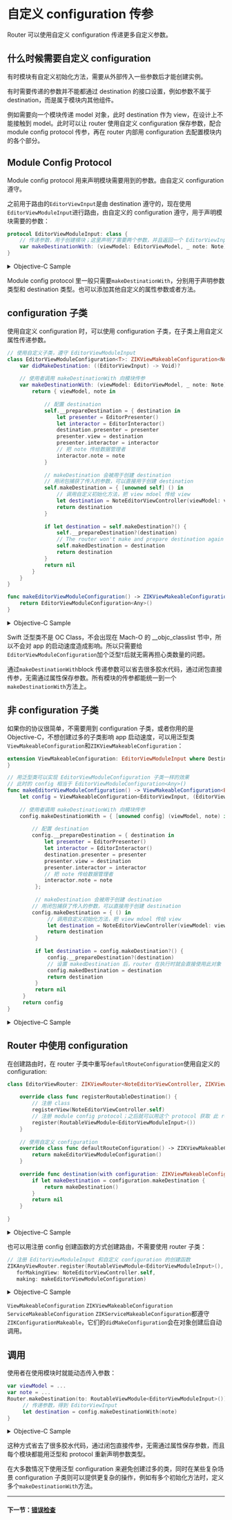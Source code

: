 # 自定义 configuration 传参

Router 可以使用自定义 configuration 传递更多自定义参数。

## 什么时候需要自定义 configuration

有时模块有自定义初始化方法，需要从外部传入一些参数后才能创建实例。

有时需要传递的参数并不能都通过 destination 的接口设置，例如参数不属于 destination，而是属于模块内其他组件。

例如需要向一个模块传递 model 对象，此时 destination 作为 view，在设计上不能接触到 model。此时可以让 router 使用自定义 configuration 保存参数，配合 module config protocol 传参，再在 router 内部用 configuration 去配置模块内的各个部分。

## Module Config Protocol

Module config protocol 用来声明模块需要用到的参数。由自定义 configuration 遵守。

之前用于路由的`EditorViewInput`是由 destination 遵守的，现在使用`EditorViewModuleInput`进行路由，由自定义的 configuration 遵守，用于声明模块需要的参数：

```swift
protocol EditorViewModuleInput: class {
    // 传递参数，用于创建模块；这里声明了需要两个参数，并且返回一个 EditorViewInput
    var makeDestinationWith: (viewModel: EditorViewModel, _ note: Note) -> EditorViewInput? { get }
}
```

<details><summary>Objective-C Sample</summary>

```objectivec
@protocol EditorViewModuleInput <ZIKViewModuleRoutable>
 // 传递参数，用于创建模块；这里声明了需要两个参数，并且返回一个 EditorViewInput
 @property (nonatomic, copy, readonly) id<EditorViewInput> _Nullable(^makeDestinationWith)(EditorViewModel *viewModel, Note *note);
 @end
```

</details>

Module config protocol 里一般只需要`makeDestinationWith`，分别用于声明参数类型和 destination 类型。也可以添加其他自定义的属性参数或者方法。

## configuration 子类

使用自定义 configuration 时，可以使用 configuration 子类，在子类上用自定义属性传递参数。

```swift
// 使用自定义子类，遵守 EditorViewModuleInput
class EditorViewModuleConfiguration<T>: ZIKViewMakeableConfiguration<NoteEditorViewController>, EditorViewModuleInput {
    var didMakeDestination: ((EditorViewInput) -> Void)?
    
    // 使用者调用 makeDestinationWith 向模块传参
    var makeDestinationWith: (viewModel: EditorViewModel, _ note: Note) -> EditorViewInput？ {
        return { viewModel, note in
                
            // 配置 destination
            self.__prepareDestination = { destination in
                let presenter = EditorPresenter()
                let interactor = EditorInteractor()
                destination.presenter = presenter
                presenter.view = destination
                presenter.interactor = interactor
                // 把 note 传给数据管理者
                interactor.note = note
            }
            
            // makeDestination 会被用于创建 destination
            // 用闭包捕获了传入的参数，可以直接用于创建 destination
            self.makeDestination = { [unowned self] () in
                // 调用自定义初始化方法，把 view mdoel 传给 view
                let destination = NoteEditorViewController(viewModel: viewModel)                
                return destination
            }
                
            if let destination = self.makeDestination?() {
                self.__prepareDestination?(destination)
                // The router won't make and prepare destination again when perform with this configuration
                self.makedDestination = destination
                return destination
            }
            return nil
        }
    }
}

func makeEditorViewModuleConfiguration() -> ZIKViewMakeableConfiguration<NoteEditorViewController> & EditorViewModuleInput {
	return EditorViewModuleConfiguration<Any>()
}
```

<details><summary>Objective-C Sample</summary>

```objectivec
// 使用自定义子类，遵守 EditorViewModuleInput
@interface EditorViewModuleConfiguration: ZIKViewMakeableConfiguration<NoteEditorViewController *><EditorViewModuleInput>
@end

@implementation EditorViewModuleConfiguration

// 使用者调用 makeDestinationWith 向模块传参
- (id<EditorViewInput> _Nullable(^)(Note *))makeDestinationWith {
    return ^id<EditorViewInput> _Nullable(EditorViewModel *viewModel, Note *note) {
        
        // 配置 destination
        self._prepareDestination = ^(NoteEditorViewController *destination) {
            EditorPresenter *presenter = [EditorPresenter alloc] init];
            EditorInteractor *interactor = [EditorInteractor alloc] init];
            destination.presenter = presenter;
            presenter.view = destination;
            presenter.interactor = interactor;
            // 把 note 传给数据管理者
            interactor.note = note;
        };
        
        // makeDestination 会被用于创建 destination
        // 用闭包捕获了传入的参数，可以直接用于创建 destination
        self.makeDestination = ^NoteEditorViewController * _Nullable{
            // 调用自定义初始化方法，把 view mdoel 传给 view
            NoteEditorViewController *destination = [NoteEditorViewController alloc] initWithViewModel:viewModel];            
            return destination;
        };
        
        // 设置 makedDestination 后，router 在执行时就会直接使用此对象
        self.makedDestination = self.makeDestination();
        if (self._prepareDestination) {
            self._prepareDestination(self.makedDestination);
        }
        return self.makedDestination;
    };
}

@end

ZIKViewMakeableConfiguration<NoteEditorViewController *> * makeEditorViewModuleConfiguration() {
	return [EditorViewModuleConfiguration new];
}
```

</details>

Swift 泛型类不是 OC Class，不会出现在 Mach-O 的 __objc_classlist 节中，所以不会对 app 的启动速度造成影响。所以只需要给`EditorViewModuleConfiguration`加个泛型`T`后就无需再担心类数量的问题。

通过`makeDestinationWith`block 传递参数可以省去很多胶水代码，通过闭包直接传参，无需通过属性保存参数。所有模块的传参都能统一到一个`makeDestinationWith`方法上。

## 非 configuration 子类

如果你的协议很简单，不需要用到 configuration 子类，或者你用的是 Objective-C，不想创建过多的子类影响 app 启动速度，可以用泛型类`ViewMakeableConfiguration`和`ZIKViewMakeableConfiguration`：

```swift
extension ViewMakeableConfiguration: EditorViewModuleInput where Destination == EditorViewInput, Constructor == (EditorViewModel, Note) -> Void {
}

// 用泛型类可以实现 EditorViewModuleConfiguration 子类一样的效果
// 此时的 config 相当于 EditorViewModuleConfiguration<Any>()
func makeEditorViewModuleConfiguration() -> ViewMakeableConfiguration<EditorViewInput, (EditorViewModel, Note) -> Void> {
	let config = ViewMakeableConfiguration<EditorViewInput, (EditorViewModel, Note) -> Void>({ _,_ in})	    
    
	// 使用者调用 makeDestinationWith 向模块传参
	config.makeDestinationWith = { [unowned config] (viewModel, note) in
        
        // 配置 destination
        config.__prepareDestination = { destination in
        	let presenter = EditorPresenter()
            let interactor = EditorInteractor()
            destination.presenter = presenter
            presenter.view = destination
            presenter.interactor = interactor
            // 把 note 传给数据管理者
            interactor.note = note
    	 };
        
	     // makeDestination 会被用于创建 destination
        // 用闭包捕获了传入的参数，可以直接用于创建 destination
        config.makeDestination = { () in
	         // 调用自定义初始化方法，把 view mdoel 传给 view
	         let destination = NoteEditorViewController(viewModel: viewModel)            
	         return destination
	     }
        
         if let destination = config.makeDestination?() {
             config.__prepareDestination?(destination)
             // 设置 makedDestination 后，router 在执行时就会直接使用此对象
             config.makedDestination = destination
             return destination
         }
         return nil
	 }
	 return config
}

```

<details><summary>Objective-C Sample</summary>

泛型类`ZIKViewMakeableConfiguration`有类型为`id(^)()`的`makeDestinationWith`属性，`id(^)()`表示这个 block 接受可变参数，因此可以通过 protocol 自由声明`makeDestinationWith`的参数。

```objectivec
// 此时的 config 效果和使用子类是一样的
ZIKViewMakeableConfiguration<NoteEditorViewController *> * makeEditorViewModuleConfiguration(void) {
	ZIKViewMakeableConfiguration<NoteEditorViewController *> *config = [ZIKViewMakeableConfiguration<NoteEditorViewController *> new];
	__weak typeof(config) weakConfig = config;
	
    // 配置 destination
    config._prepareDestination = ^(NoteEditorViewController *destination) {
        EditorPresenter *presenter = [EditorPresenter alloc] init];
        EditorInteractor *interactor = [EditorInteractor alloc] init];
        destination.presenter = presenter;
        presenter.view = destination;
        presenter.interactor = interactor;
        // 把 note 传给数据管理者
        interactor.note = note;
    };
    
	// 配置 makeDestinationWith，使用者调用 makeDestinationWith 向模块传参
	config.makeDestinationWith = ^id<EditorViewInput> _Nullable(EditorViewModel *viewModel, Note *note) {
        
	    // makeDestination 会被用于创建 destination
	    // 用闭包捕获了传入的参数，可以直接用于创建 destination，不必保存到 configuration 的属性上
	    weakConfig.makeDestination = ^ NoteEditorViewController * _Nullable{
	        // 调用自定义初始化方法，把 view mdoel 传给 view
	        NoteEditorViewController *destination = [NoteEditorViewController alloc] initWithViewModel:viewModel];            
	        return destination;
	    };
        
        // 设置 makedDestination 后，router 在执行时就会直接使用此对象
        weakConfig.makedDestination = weakConfig.makeDestination();
        if (weakConfig._prepareDestination) {
            weakConfig._prepareDestination(weakConfig.makedDestination);
        }
        return weakConfig.makedDestination;
	};
	return config;
}
```

</details>

## Router 中使用 configuration

在创建路由时，在 router 子类中重写`defaultRouteConfiguration`使用自定义的 configuration:

```swift
class EditorViewRouter: ZIKViewRouter<NoteEditorViewController, ZIKViewMakeableConfiguration<NoteEditorViewController>> {
    
    override class func registerRoutableDestination() {
        // 注册 class
        registerView(NoteEditorViewController.self)
        // 注册 module config protocol；之后就可以用这个 protocol 获取 此 router
        register(RoutableViewModule<EditorViewModuleInput>())
    }
    
    // 使用自定义 configuration
    override class func defaultRouteConfiguration() -> ZIKViewMakeableConfiguration<NoteEditorViewController> {
        return makeEditorViewModuleConfiguration()
    }
    
    override func destination(with configuration: ZIKViewMakeableConfiguration<NoteEditorViewController>) -> NoteEditorViewController? {
        if let makeDestination = configuration.makeDestination {
            return makeDestination()
        }
        return nil
    }
    
}
```

<details><summary>Objective-C Sample</summary>

```swift
@interface EditorViewRouter: ZIKViewRouter<NoteEditorViewController, ZIKViewMakeableConfiguration<NoteEditorViewController *>>
@end
@implementation EditorViewRouter {

+ (void) registerRoutableDestination {
    // 注册 class
    [self registerView:[NoteEditorViewController class]];
    // 注册 module config protocol；之后就可以用这个 protocol 获取 此 router
    [self registerModuleProtocol:ZIKRoutable(EditorViewModuleInput)];
}
// 使用自定义 configuration
+(ZIKViewMakeableConfiguration<NoteEditorViewController *> *)defaultRouteConfiguration() {
    return makeEditorViewModuleConfiguration();
}

- (NoteEditorViewController *)destinationWithConfiguration:(ZIKViewMakeableConfiguration<NoteEditorViewController *> *)configuration {
	if (configuration.makeDestination) {
	    return configuration.makeDestination();
	}
	return nil;
}

}
```

</details>

也可以用注册 config 创建函数的方式创建路由，不需要使用 router 子类：

```swift
// 注册 EditorViewModuleInput 和自定义 configuration 的创建函数
ZIKAnyViewRouter.register(RoutableViewModule<EditorViewModuleInput>(),
   forMakingView: NoteEditorViewController.self, 
   making: makeEditorViewModuleConfiguration)
```

<details><summary>Objective-C Sample</summary>

```objectivec
// 注册 EditorViewModuleInput 和自定义 configuration 的创建函数
[ZIKModuleViewRouter(EditorViewModuleInput)
     registerModuleProtocol:ZIKRoutable(EditorViewModuleInput)
     forMakingView:[NoteEditorViewController class]
     factory: makeEditorViewModuleConfiguration];
```

</details>

`ViewMakeableConfiguration` `ZIKViewMakeableConfiguration` `ServiceMakeableConfiguration` `ZIKServiceMakeableConfiguration`都遵守`ZIKConfigurationMakeable`，它们的`didMakeConfiguration`会在对象创建后自动调用。

## 调用

使用者在使用模块时就能动态传入参数：

```swift
var viewModel = ...
var note = ...
Router.makeDestination(to: RoutableViewModule<EditorViewModuleInput>()) { (config) in
     // 传递参数，得到 EditorViewInput
     let destination = config.makeDestinationWith(note)
}
```

<details><summary>Objective-C Sample</summary>

```objectivec
EditorViewModel *viewModel = ...
Note *note = ...
[ZIKRouterToViewModule(EditorViewModuleInput)
    performPath:ZIKViewRoutePath.showFrom(self)
    configuring:^(ZIKViewRouteConfiguration<EditorViewModuleInput> *config) {
        // 传递参数，得到 EditorViewInput
        id<EditorViewInput> destination = config.makeDestinationWith(note);
 }];
```
</details>

这种方式省去了很多胶水代码，通过闭包直接传参，无需通过属性保存参数，而且每个模块都能用泛型和 protocol 重新声明参数类型。

在大多数情况下使用泛型 configuration 来避免创建过多的类，同时在某些复杂场景 configuration 子类则可以提供更复杂的操作，例如有多个初始化方法时，定义多个`makeDestinationWith`方法。

---
#### 下一节：[错误检查](ErrorHandle.md)